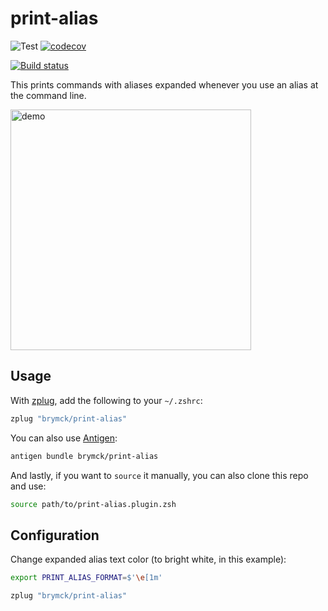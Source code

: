 print-alias
===========

![Test](https://github.com/brymck/print-alias/workflows/Test/badge.svg)
[![codecov](https://codecov.io/gh/brymck/print-alias/branch/master/graph/badge.svg)](https://codecov.io/gh/brymck/print-alias)

[![Build status](https://badge.buildkite.com/4186527ec2fb1a9ca038fbb8296b1869c9a62d5096a0291e5d.svg)](https://buildkite.com/brymck-dot-io/print-alias)

This prints commands with aliases expanded whenever you use an alias at the command line.

<img width="385" alt="demo" src="images/demo.png">

Usage
-----

With [zplug](https://github.com/zplug/zplug), add the following to your `~/.zshrc`:

```zsh
zplug "brymck/print-alias"
```

You can also use [Antigen](https://github.com/zsh-users/antigen):

```zsh
antigen bundle brymck/print-alias
```

And lastly, if you want to `source` it manually, you can also clone this repo and use:

```zsh
source path/to/print-alias.plugin.zsh
```

Configuration
-------------

Change expanded alias text color (to bright white, in this example):

```zsh
export PRINT_ALIAS_FORMAT=$'\e[1m'

zplug "brymck/print-alias"
```
